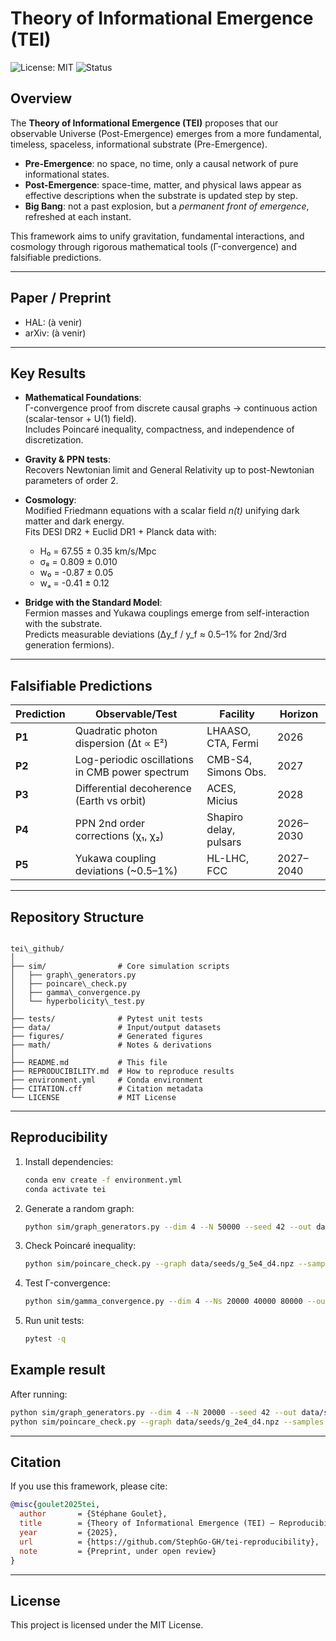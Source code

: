 # Theory of Informational Emergence (TEI)

![License: MIT](https://img.shields.io/badge/License-MIT-green.svg)
![Status](https://img.shields.io/badge/status-preprint-blue)

## Overview

The **Theory of Informational Emergence (TEI)** proposes that our observable Universe
(Post-Emergence) emerges from a more fundamental, timeless, spaceless, informational substrate
(Pre-Emergence).  

- **Pre-Emergence**: no space, no time, only a causal network of pure informational states.  
- **Post-Emergence**: space-time, matter, and physical laws appear as effective descriptions when
the substrate is updated step by step.  
- **Big Bang**: not a past explosion, but a *permanent front of emergence*, refreshed at each instant.  

This framework aims to unify gravitation, fundamental interactions, and cosmology through
rigorous mathematical tools (Γ-convergence) and falsifiable predictions.

---

## Paper / Preprint
- HAL: (à venir)
- arXiv: (à venir)

---

## Key Results

- **Mathematical Foundations**:  
  Γ-convergence proof from discrete causal graphs → continuous action (scalar-tensor + U(1) field).  
  Includes Poincaré inequality, compactness, and independence of discretization.

- **Gravity & PPN tests**:  
  Recovers Newtonian limit and General Relativity up to post-Newtonian parameters of order 2.  

- **Cosmology**:  
  Modified Friedmann equations with a scalar field *n(t)* unifying dark matter and dark energy.  
  Fits DESI DR2 + Euclid DR1 + Planck data with:  
  - H₀ = 67.55 ± 0.35 km/s/Mpc  
  - σ₈ = 0.809 ± 0.010  
  - w₀ = -0.87 ± 0.05  
  - wₐ = -0.41 ± 0.12  

- **Bridge with the Standard Model**:  
  Fermion masses and Yukawa couplings emerge from self-interaction with the substrate.  
  Predicts measurable deviations (Δy_f / y_f ≈ 0.5–1% for 2nd/3rd generation fermions).  

---

## Falsifiable Predictions

| Prediction | Observable/Test | Facility | Horizon |
|------------|-----------------|----------|----------|
| **P1**     | Quadratic photon dispersion (Δt ∝ E²) | LHAASO, CTA, Fermi | 2026 |
| **P2**     | Log-periodic oscillations in CMB power spectrum | CMB-S4, Simons Obs. | 2027 |
| **P3**     | Differential decoherence (Earth vs orbit) | ACES, Micius | 2028 |
| **P4**     | PPN 2nd order corrections (χ₁, χ₂) | Shapiro delay, pulsars | 2026–2030 |
| **P5**     | Yukawa coupling deviations (~0.5–1%) | HL-LHC, FCC | 2027–2040 |

---

## Repository Structure

```

tei\_github/
│
├── sim/                # Core simulation scripts
│   ├── graph\_generators.py
│   ├── poincare\_check.py
│   ├── gamma\_convergence.py
│   └── hyperbolicity\_test.py
│
├── tests/              # Pytest unit tests
├── data/               # Input/output datasets
├── figures/            # Generated figures
├── math/               # Notes & derivations
│
├── README.md           # This file
├── REPRODUCIBILITY.md  # How to reproduce results
├── environment.yml     # Conda environment
├── CITATION.cff        # Citation metadata
└── LICENSE             # MIT License

````

---

## Reproducibility

1. Install dependencies:
   ```bash
   conda env create -f environment.yml
   conda activate tei
   ````

2. Generate a random graph:

   ```bash
   python sim/graph_generators.py --dim 4 --N 50000 --seed 42 --out data/seeds/g_5e4_d4.npz
   ````

3. Check Poincaré inequality:

   ```bash
   python sim/poincare_check.py --graph data/seeds/g_5e4_d4.npz --samples 8 --out figures/fig_poincare_ratio.png
   ````

4. Test Γ-convergence:

   ```bash
   python sim/gamma_convergence.py --dim 4 --Ns 20000 40000 80000 --out figures/fig_action_convergence.png
   ````

5. Run unit tests:

   ```bash
   pytest -q
   ````
## Example result
After running:
```bash
python sim/graph_generators.py --dim 4 --N 20000 --seed 42 --out data/seeds/g_2e4_d4.npz
python sim/poincare_check.py --graph data/seeds/g_2e4_d4.npz --samples 4 --out figures/fig_poincare_ratio.png
   ````
---

## Citation

If you use this framework, please cite:

```bibtex
@misc{goulet2025tei,
  author       = {Stéphane Goulet},
  title        = {Theory of Informational Emergence (TEI) — Reproducibility Package},
  year         = {2025},
  url          = {https://github.com/StephGo-GH/tei-reproducibility},
  note         = {Preprint, under open review}
}
```

---

## License

This project is licensed under the MIT License.
